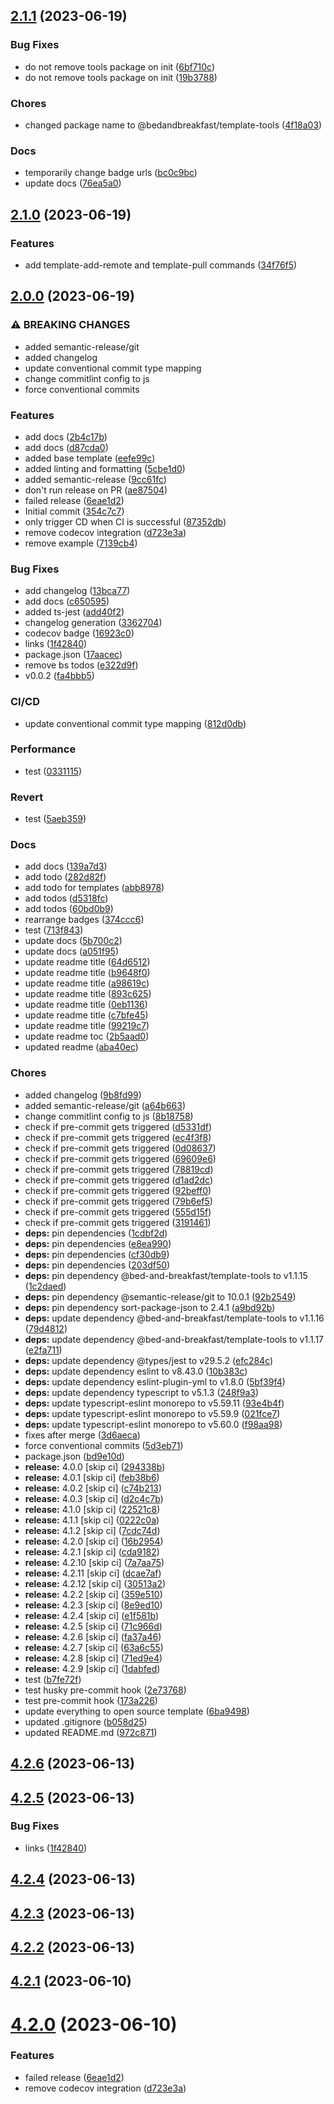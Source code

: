 ## [2.1.1](https://github.com/bed-and-breakfast/template-tools/compare/v2.1.0...v2.1.1) (2023-06-19)


### Bug Fixes

* do not remove tools package on init ([6bf710c](https://github.com/bed-and-breakfast/template-tools/commit/6bf710c7376ed15659f60d39778f4c8901ee529b))
* do not remove tools package on init ([19b3788](https://github.com/bed-and-breakfast/template-tools/commit/19b378891c2f4a681683889eddcba8cff45c9d4d))


### Chores

* changed package name to @bedandbreakfast/template-tools ([4f18a03](https://github.com/bed-and-breakfast/template-tools/commit/4f18a03b31713bc80bf84cd2925b3377e8c657ed))


### Docs

* temporarily change badge urls ([bc0c9bc](https://github.com/bed-and-breakfast/template-tools/commit/bc0c9bc5db4273a97f8424338875b1130ec42ae1))
* update docs ([76ea5a0](https://github.com/bed-and-breakfast/template-tools/commit/76ea5a061af97c209d58053b0fce03dd12d537a1))

## [2.1.0](https://github.com/bed-and-breakfast/template-tools/compare/v2.0.0...v2.1.0) (2023-06-19)

### Features

-   add template-add-remote and template-pull commands ([34f76f5](https://github.com/bed-and-breakfast/template-tools/commit/34f76f583269386f7eff505d5595e6c132ebbe22))

## [2.0.0](https://github.com/bed-and-breakfast/template-tools/compare/v1.1.17...v2.0.0) (2023-06-19)

### ⚠ BREAKING CHANGES

-   added semantic-release/git
-   added changelog
-   update conventional commit type mapping
-   change commitlint config to js
-   force conventional commits

### Features

-   add docs ([2b4c17b](https://github.com/bed-and-breakfast/template-tools/commit/2b4c17b8780a6ab38e2c87460d53f93cd76dc064))
-   add docs ([d87cda0](https://github.com/bed-and-breakfast/template-tools/commit/d87cda0429a79980fc2c74f4b14e0429deb9c466))
-   added base template ([eefe99c](https://github.com/bed-and-breakfast/template-tools/commit/eefe99c162375ac77938a0b609f0a9e9781d6750))
-   added linting and formatting ([5cbe1d0](https://github.com/bed-and-breakfast/template-tools/commit/5cbe1d0ff5f5aaaf4e908a28f1046f37a098ba71))
-   added semantic-release ([9cc61fc](https://github.com/bed-and-breakfast/template-tools/commit/9cc61fc380715caa46cb18426a099214acd688fb))
-   don't run release on PR ([ae87504](https://github.com/bed-and-breakfast/template-tools/commit/ae8750456122e440655886329d1e958b61d55471))
-   failed release ([6eae1d2](https://github.com/bed-and-breakfast/template-tools/commit/6eae1d20882be0ad6590aeaf5659fedc9148b97e))
-   Initial commit ([354c7c7](https://github.com/bed-and-breakfast/template-tools/commit/354c7c7595f544927045f9ee3b93fc7884b01e35))
-   only trigger CD when CI is successful ([87352db](https://github.com/bed-and-breakfast/template-tools/commit/87352db3a42513a3b78c8d834992fc9ad0c52c86))
-   remove codecov integration ([d723e3a](https://github.com/bed-and-breakfast/template-tools/commit/d723e3abbf570f7eed6287690ab60df5cb0f6dac))
-   remove example ([7139cb4](https://github.com/bed-and-breakfast/template-tools/commit/7139cb44b795b7e91e4ef7c954eba4a82f507afd))

### Bug Fixes

-   add changelog ([13bca77](https://github.com/bed-and-breakfast/template-tools/commit/13bca77778e8928db05fb7c9b387aeb17f249963))
-   add docs ([c650595](https://github.com/bed-and-breakfast/template-tools/commit/c6505955097847aa262998366afebdc82498ab1e))
-   added ts-jest ([add40f2](https://github.com/bed-and-breakfast/template-tools/commit/add40f27dfc6df53552c007b5413042a4d626843))
-   changelog generation ([3362704](https://github.com/bed-and-breakfast/template-tools/commit/336270472a13b8cb8912481fd2ae324b84be6a45))
-   codecov badge ([16923c0](https://github.com/bed-and-breakfast/template-tools/commit/16923c0033f8705e4607c36f4a0ae362d1f85501))
-   links ([1f42840](https://github.com/bed-and-breakfast/template-tools/commit/1f42840ae44e958dc9c73f8c609be65b23c72890))
-   package.json ([17aacec](https://github.com/bed-and-breakfast/template-tools/commit/17aacecc102a848699b6f823ffcce58cd72754e5))
-   remove bs todos ([e322d9f](https://github.com/bed-and-breakfast/template-tools/commit/e322d9fbc127881220a35a207da89656cb5cb120))
-   v0.0.2 ([fa4bbb5](https://github.com/bed-and-breakfast/template-tools/commit/fa4bbb56a5f12f8e67b2c1270b12ed8fe724e829))

### CI/CD

-   update conventional commit type mapping ([812d0db](https://github.com/bed-and-breakfast/template-tools/commit/812d0db78127b37458df0edcc0bbdb77d3e39e95))

### Performance

-   test ([0331115](https://github.com/bed-and-breakfast/template-tools/commit/0331115f5b2cbccd1acfe2d2663e53f96d2d7704))

### Revert

-   test ([5aeb359](https://github.com/bed-and-breakfast/template-tools/commit/5aeb3592c38578c2150011ff4d229a174ed33010))

### Docs

-   add docs ([139a7d3](https://github.com/bed-and-breakfast/template-tools/commit/139a7d3b59bdb1d3b136d602f393d38b8794369c))
-   add todo ([282d82f](https://github.com/bed-and-breakfast/template-tools/commit/282d82f4ccc4dbbe77396b51c521a6082bc89764))
-   add todo for templates ([abb8978](https://github.com/bed-and-breakfast/template-tools/commit/abb89789c53c0aaf9948db94934e40b6e7f5ba01))
-   add todos ([d5318fc](https://github.com/bed-and-breakfast/template-tools/commit/d5318fc35c868eb88899bb567ca78a5a16ebecb3))
-   add todos ([60bd0b9](https://github.com/bed-and-breakfast/template-tools/commit/60bd0b9292f8a20ce02a4828a712c93d02dcd316))
-   rearrange badges ([374ccc6](https://github.com/bed-and-breakfast/template-tools/commit/374ccc6301cc0b7eb76e7bc9d61ed938ec696f64))
-   test ([713f843](https://github.com/bed-and-breakfast/template-tools/commit/713f843876bc786975630690e37ee92a7beab5a4))
-   update docs ([5b700c2](https://github.com/bed-and-breakfast/template-tools/commit/5b700c2ad42e35d4b598e24e34370015d25c7c5f))
-   update docs ([a051f95](https://github.com/bed-and-breakfast/template-tools/commit/a051f951c8f396d5d91dd2a614036dcd9aa19fb8))
-   update readme title ([64d6512](https://github.com/bed-and-breakfast/template-tools/commit/64d6512781adb94798897c64f7c1f8c108f00cfe))
-   update readme title ([b9648f0](https://github.com/bed-and-breakfast/template-tools/commit/b9648f01acab071b08dfb21abd9f9470f985c970))
-   update readme title ([a98619c](https://github.com/bed-and-breakfast/template-tools/commit/a98619cd0cf79a63175f2f10c61fdd3ababc7637))
-   update readme title ([893c625](https://github.com/bed-and-breakfast/template-tools/commit/893c6258ea7669aceb7f3213cdbad496b2087dcc))
-   update readme title ([0eb1136](https://github.com/bed-and-breakfast/template-tools/commit/0eb11360de786bf39248b553ca8d75e1e1d783f5))
-   update readme title ([c7bfe45](https://github.com/bed-and-breakfast/template-tools/commit/c7bfe453b8597061c50aa9097d21adf648901f20))
-   update readme title ([99219c7](https://github.com/bed-and-breakfast/template-tools/commit/99219c7cda17549ac8b25784828a294c30ca04d1))
-   update readme toc ([2b5aad0](https://github.com/bed-and-breakfast/template-tools/commit/2b5aad0be0959c55e35c381d156516eb5765ecb5))
-   updated readme ([aba40ec](https://github.com/bed-and-breakfast/template-tools/commit/aba40ec2f6adf82384ff8a043f68207a025aae07))

### Chores

-   added changelog ([9b8fd99](https://github.com/bed-and-breakfast/template-tools/commit/9b8fd992af42cd6e36043df8ca97818c27efb3cd))
-   added semantic-release/git ([a64b663](https://github.com/bed-and-breakfast/template-tools/commit/a64b66380aad5f200dda7da2e48569eb5fde3276))
-   change commitlint config to js ([8b18758](https://github.com/bed-and-breakfast/template-tools/commit/8b18758cdf8fd412b7a741a39be863c891f3af01))
-   check if pre-commit gets triggered ([d5331df](https://github.com/bed-and-breakfast/template-tools/commit/d5331dffcf6e297796c02a00f75c38d3ab84134b))
-   check if pre-commit gets triggered ([ec4f3f8](https://github.com/bed-and-breakfast/template-tools/commit/ec4f3f87a9be8602dfd87c9c21d7b19e8ceb20d8))
-   check if pre-commit gets triggered ([0d08637](https://github.com/bed-and-breakfast/template-tools/commit/0d086375db2427b9644ac681409df328f0207ab5))
-   check if pre-commit gets triggered ([69609e6](https://github.com/bed-and-breakfast/template-tools/commit/69609e63d7dbb3881128d8f26a4877f052a04125))
-   check if pre-commit gets triggered ([78819cd](https://github.com/bed-and-breakfast/template-tools/commit/78819cd46d1c7f59d8ef409616d804146d00a625))
-   check if pre-commit gets triggered ([d1ad2dc](https://github.com/bed-and-breakfast/template-tools/commit/d1ad2dce00ddfb556c05a2c8924caf09c6b83e0d))
-   check if pre-commit gets triggered ([92beff0](https://github.com/bed-and-breakfast/template-tools/commit/92beff01e2d25bd912a5e0513a51a08405d8e216))
-   check if pre-commit gets triggered ([79b6ef5](https://github.com/bed-and-breakfast/template-tools/commit/79b6ef50cd30ea67901d40909b2c0db195e9e9e8))
-   check if pre-commit gets triggered ([555d15f](https://github.com/bed-and-breakfast/template-tools/commit/555d15f9e67a19b17e144701740d53838673f7db))
-   check if pre-commit gets triggered ([3191461](https://github.com/bed-and-breakfast/template-tools/commit/3191461d777ebb71f94d1d0a7605073e3dd3c0a9))
-   **deps:** pin dependencies ([1cdbf2d](https://github.com/bed-and-breakfast/template-tools/commit/1cdbf2db36cf9e31ecb4f51350aec5d00aac4087))
-   **deps:** pin dependencies ([e8ea990](https://github.com/bed-and-breakfast/template-tools/commit/e8ea990f37737a687312a810371e8bd376cbcc07))
-   **deps:** pin dependencies ([cf30db9](https://github.com/bed-and-breakfast/template-tools/commit/cf30db93790148b483cf7942743901ec0d73d3e1))
-   **deps:** pin dependencies ([203df50](https://github.com/bed-and-breakfast/template-tools/commit/203df507f73e9abeb4b3e53f4385ca1c9d74e7ea))
-   **deps:** pin dependency @bed-and-breakfast/template-tools to v1.1.15 ([1c2daed](https://github.com/bed-and-breakfast/template-tools/commit/1c2daed0e127434bf572db3812b0949fc6b44868))
-   **deps:** pin dependency @semantic-release/git to 10.0.1 ([92b2549](https://github.com/bed-and-breakfast/template-tools/commit/92b254994cc70407d30f638e970319d95e89eafe))
-   **deps:** pin dependency sort-package-json to 2.4.1 ([a9bd92b](https://github.com/bed-and-breakfast/template-tools/commit/a9bd92be06a860f6ea816d60b3e3059b9ffa0635))
-   **deps:** update dependency @bed-and-breakfast/template-tools to v1.1.16 ([79d4812](https://github.com/bed-and-breakfast/template-tools/commit/79d481276ac9e9e8d0a4b5c35e9fb329ada20c0c))
-   **deps:** update dependency @bed-and-breakfast/template-tools to v1.1.17 ([e2fa711](https://github.com/bed-and-breakfast/template-tools/commit/e2fa711d4034631f886a9234902c7dbb25bff297))
-   **deps:** update dependency @types/jest to v29.5.2 ([efc284c](https://github.com/bed-and-breakfast/template-tools/commit/efc284c27c7bc55b5e2b78b7071c4c36e9c2a02b))
-   **deps:** update dependency eslint to v8.43.0 ([10b383c](https://github.com/bed-and-breakfast/template-tools/commit/10b383ce464bbb4cc4f889a30d75678075a9309f))
-   **deps:** update dependency eslint-plugin-yml to v1.8.0 ([5bf39f4](https://github.com/bed-and-breakfast/template-tools/commit/5bf39f4c0b29476fb76c440a6f0032fd91212c99))
-   **deps:** update dependency typescript to v5.1.3 ([248f9a3](https://github.com/bed-and-breakfast/template-tools/commit/248f9a3b2a91b315110fe045e83591b8d591d2cb))
-   **deps:** update typescript-eslint monorepo to v5.59.11 ([93e4b4f](https://github.com/bed-and-breakfast/template-tools/commit/93e4b4fb3590d86d821f4ef540079a92c955be99))
-   **deps:** update typescript-eslint monorepo to v5.59.9 ([021fce7](https://github.com/bed-and-breakfast/template-tools/commit/021fce76152ad45f4af9f9d55f0f156fed2175a9))
-   **deps:** update typescript-eslint monorepo to v5.60.0 ([f98aa98](https://github.com/bed-and-breakfast/template-tools/commit/f98aa983ed51c98bad183bab7685a6227826f934))
-   fixes after merge ([3d6aeca](https://github.com/bed-and-breakfast/template-tools/commit/3d6aeca4daad9d79fc191b1f393b172c4bb75f11))
-   force conventional commits ([5d3eb71](https://github.com/bed-and-breakfast/template-tools/commit/5d3eb716379bd2b7f2bc350e8ae5828089230406))
-   package.json ([bd9e10d](https://github.com/bed-and-breakfast/template-tools/commit/bd9e10d0a6baed4c7fcc788541d7fd5a753cd0c7))
-   **release:** 4.0.0 [skip ci] ([294338b](https://github.com/bed-and-breakfast/template-tools/commit/294338bc56fc0c8a535d1ff63d2ef6fbecaa99c9))
-   **release:** 4.0.1 [skip ci] ([feb38b6](https://github.com/bed-and-breakfast/template-tools/commit/feb38b6d417738e4a00d8b2540c10dd05de0d9d3))
-   **release:** 4.0.2 [skip ci] ([c74b213](https://github.com/bed-and-breakfast/template-tools/commit/c74b21379d288d30bc6df63adef324ff133755de))
-   **release:** 4.0.3 [skip ci] ([d2c4c7b](https://github.com/bed-and-breakfast/template-tools/commit/d2c4c7b1b8f13fb783f3c6d608889a27c3659397))
-   **release:** 4.1.0 [skip ci] ([22521c8](https://github.com/bed-and-breakfast/template-tools/commit/22521c8155f8c5d66a76d98e8b1e51b4609c3890))
-   **release:** 4.1.1 [skip ci] ([0222c0a](https://github.com/bed-and-breakfast/template-tools/commit/0222c0a90175d6243d8f37f4074f28be43081e16))
-   **release:** 4.1.2 [skip ci] ([7cdc74d](https://github.com/bed-and-breakfast/template-tools/commit/7cdc74d2fd23b2cbc9b2a90e0c590a8032d92219))
-   **release:** 4.2.0 [skip ci] ([16b2954](https://github.com/bed-and-breakfast/template-tools/commit/16b295451d3a9850c25ccc18f43864d949aab3c3))
-   **release:** 4.2.1 [skip ci] ([cda9182](https://github.com/bed-and-breakfast/template-tools/commit/cda9182564c686f8b6a7b4e0b326d3b8b42242d8))
-   **release:** 4.2.10 [skip ci] ([7a7aa75](https://github.com/bed-and-breakfast/template-tools/commit/7a7aa752b62195359d910e245e8ade7ba142d2b3))
-   **release:** 4.2.11 [skip ci] ([dcae7af](https://github.com/bed-and-breakfast/template-tools/commit/dcae7afcd235657f8cc4e5f651ba5f65d2c4fee7))
-   **release:** 4.2.12 [skip ci] ([30513a2](https://github.com/bed-and-breakfast/template-tools/commit/30513a220a421818e0408f9d03aa3a8d12ac3eca))
-   **release:** 4.2.2 [skip ci] ([359e510](https://github.com/bed-and-breakfast/template-tools/commit/359e510dd722396386d330e19dc2a115d277bbcc))
-   **release:** 4.2.3 [skip ci] ([8e9ed10](https://github.com/bed-and-breakfast/template-tools/commit/8e9ed10133286257acb3ac68a93732a29c9818e4))
-   **release:** 4.2.4 [skip ci] ([e1f581b](https://github.com/bed-and-breakfast/template-tools/commit/e1f581bd7bc2ea6caedd25f678fc324a2064b3d1))
-   **release:** 4.2.5 [skip ci] ([71c966d](https://github.com/bed-and-breakfast/template-tools/commit/71c966d3e8b0bd8426d8cf70d9cfb06864430031))
-   **release:** 4.2.6 [skip ci] ([fa37a46](https://github.com/bed-and-breakfast/template-tools/commit/fa37a468104bdd5a8a5e2a49ac35a15a6246600b))
-   **release:** 4.2.7 [skip ci] ([63a6c55](https://github.com/bed-and-breakfast/template-tools/commit/63a6c55bf40a86e96fda00f6a560d6996f2cedc3))
-   **release:** 4.2.8 [skip ci] ([71ed9e4](https://github.com/bed-and-breakfast/template-tools/commit/71ed9e423e87e82723f4b60d2abc61892e0f38bf))
-   **release:** 4.2.9 [skip ci] ([1dabfed](https://github.com/bed-and-breakfast/template-tools/commit/1dabfed45ca024d8e9ddc387f47990ec69a8516d))
-   test ([b7fe72f](https://github.com/bed-and-breakfast/template-tools/commit/b7fe72fb5251e61f2acf2a0944fa2d1ee9798e71))
-   test husky pre-commit hook ([2e73768](https://github.com/bed-and-breakfast/template-tools/commit/2e737688a8e8d6b0162ac4ebaca6bbd757b07dee))
-   test pre-commit hook ([173a226](https://github.com/bed-and-breakfast/template-tools/commit/173a22651951a7bcb604037f41ee5b734f32e42b))
-   update everything to open source template ([6ba9498](https://github.com/bed-and-breakfast/template-tools/commit/6ba94981c994cd1ae485da4b51bff171be9e1fba))
-   updated .gitignore ([b058d25](https://github.com/bed-and-breakfast/template-tools/commit/b058d25b0e87d71a2634a0416d1388d5a667286a))
-   updated README.md ([972c871](https://github.com/bed-and-breakfast/template-tools/commit/972c871b96005adc2e0b1ebab40b89f59e6ee753))

## [4.2.6](https://github.com/bed-and-breakfast/templates-open-source/compare/v4.2.5...v4.2.6) (2023-06-13)

## [4.2.5](https://github.com/bed-and-breakfast/templates-open-source/compare/v4.2.4...v4.2.5) (2023-06-13)

### Bug Fixes

-   links ([1f42840](https://github.com/bed-and-breakfast/templates-open-source/commit/1f42840ae44e958dc9c73f8c609be65b23c72890))

## [4.2.4](https://github.com/bed-and-breakfast/templates-open-source/compare/v4.2.3...v4.2.4) (2023-06-13)

## [4.2.3](https://github.com/bed-and-breakfast/templates-open-source/compare/v4.2.2...v4.2.3) (2023-06-13)

## [4.2.2](https://github.com/bed-and-breakfast/templates-open-source/compare/v4.2.1...v4.2.2) (2023-06-13)

## [4.2.1](https://github.com/bed-and-breakfast/templates-open-source/compare/v4.2.0...v4.2.1) (2023-06-10)

# [4.2.0](https://github.com/bed-and-breakfast/templates-open-source/compare/v4.1.2...v4.2.0) (2023-06-10)

### Features

-   failed release ([6eae1d2](https://github.com/bed-and-breakfast/templates-open-source/commit/6eae1d20882be0ad6590aeaf5659fedc9148b97e))
-   remove codecov integration ([d723e3a](https://github.com/bed-and-breakfast/templates-open-source/commit/d723e3abbf570f7eed6287690ab60df5cb0f6dac))
